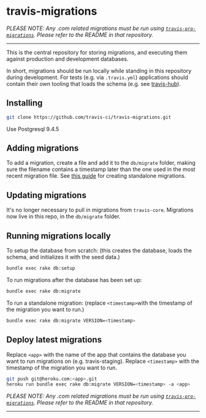 travis-migrations
=================

<em>PLEASE NOTE: Any .com related migrations must be run using [`travis-pro-migrations`](https://github.com/travis-pro/travis-pro-migrations). Please refer to the README in that repository.</em>
_________________

This is the central repository for storing migrations, and executing them against production and development databases.

In short, migrations should be run locally while standing in this repository during development. For tests (e.g. via `.travis.yml`) applications should contain their own tooling that loads the schema (e.g. see [travis-hub](https://github.com/travis-ci/travis-hub/blob/master/Rakefile#L12)).

Installing
----------

``` bash
git clone https://github.com/travis-ci/travis-migrations.git
```

Use Postgresql 9.4.5 

Adding migrations
-------------------

To add a migration, create a file and add it to the `db/migrate` folder, making sure the filename contains a timestamp later than the one used in the most recent migration file. See [this guide](http://edgeguides.rubyonrails.org/active_record_migrations.html#creating-a-standalone-migration) for creating standalone migrations.

Updating migrations
-------------------

It's no longer necessary to pull in migrations from `travis-core`.
Migrations now live in this repo, in the `db/migrate` folder.

Running migrations locally
--------------------------

To setup the database from scratch:
(this creates the database, loads the schema, and initializes it with the seed data.)

``` bash
bundle exec rake db:setup
```

To run migrations after the database has been set up:

``` bash
bundle exec rake db:migrate
```

To run a standalone migration:
(replace `<timestamp>`with the timestamp of the migration you want to run.)

``` bash
bundle exec rake db:migrate VERSION=<timestamp>
```


Deploy latest migrations
------------------------

Replace `<app>` with the name of the app that contains the database you want to run migrations on (e.g. travis-staging).
Replace `<timestamp>` with the timestamp of the migration you want to run.


``` bash
git push git@heroku.com:<app>.git
heroku run bundle exec rake db:migrate VERSION=<timestamp> -a <app>
```
<em>PLEASE NOTE: Any .com related migrations must be run using [`travis-pro-migrations`](https://github.com/travis-pro/travis-pro-migrations). Please refer to the README in that repository.</em>

----
